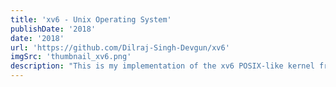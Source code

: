 ```yaml
---
title: 'xv6 - Unix Operating System'
publishDate: '2018'
date: '2018'
url: 'https://github.com/Dilraj-Singh-Devgun/xv6'
imgSrc: 'thumbnail_xv6.png'
description: "This is my implementation of the xv6 POSIX-like kernel from CSE 451 OS - Fall 2017. xv6 is a modern reimplementation of Sixth Edition Unix. This was the first time this project (titled xk in the course material). This project sparked my love for operating systems and working at the systems level. I later went on to TA the course and build up support and infrastructure for this codebase."
---
```

